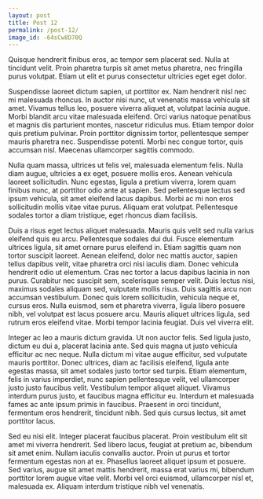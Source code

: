 ```yaml
---
layout: post
title: Post 12
permalink: /post-12/
image_id: -64sCw8D70Q
---
```


Quisque hendrerit finibus eros, ac tempor sem placerat sed. Nulla at tincidunt velit. Proin pharetra turpis sit amet metus pharetra, nec fringilla purus volutpat. Etiam ut elit et purus consectetur ultricies eget eget dolor. 

Suspendisse laoreet dictum sapien, ut porttitor ex. Nam hendrerit nisl nec mi malesuada rhoncus. In auctor nisi nunc, ut venenatis massa vehicula sit amet. Vivamus tellus leo, posuere viverra aliquet at, volutpat lacinia augue. Morbi blandit arcu vitae malesuada eleifend. Orci varius natoque penatibus et magnis dis parturient montes, nascetur ridiculus mus. Etiam tempor dolor quis pretium pulvinar. Proin porttitor dignissim tortor, pellentesque semper mauris pharetra nec. Suspendisse potenti. Morbi nec congue tortor, quis accumsan nisl. Maecenas ullamcorper sagittis commodo.

Nulla quam massa, ultrices ut felis vel, malesuada elementum felis. Nulla diam augue, ultricies a ex eget, posuere mollis eros. Aenean vehicula laoreet sollicitudin. Nunc egestas, ligula a pretium viverra, lorem quam finibus nunc, at porttitor odio ante at sapien. Sed pellentesque lectus sed ipsum vehicula, sit amet eleifend lacus dapibus. Morbi ac mi non eros sollicitudin mollis vitae vitae purus. Aliquam erat volutpat. Pellentesque sodales tortor a diam tristique, eget rhoncus diam facilisis.

Duis a risus eget lectus aliquet malesuada. Mauris quis velit sed nulla varius eleifend quis eu arcu. Pellentesque sodales dui dui. Fusce elementum ultrices ligula, sit amet ornare purus eleifend in. Etiam sagittis quam non tortor suscipit laoreet. Aenean eleifend, dolor nec mattis auctor, sapien tellus dapibus velit, vitae pharetra orci nisi iaculis diam. Donec vehicula hendrerit odio ut elementum. Cras nec tortor a lacus dapibus lacinia in non purus. Curabitur nec suscipit sem, scelerisque semper velit. Duis lectus nisi, maximus sodales aliquam sed, vulputate mollis risus. Duis sagittis arcu non accumsan vestibulum. Donec quis lorem sollicitudin, vehicula neque et, cursus eros. Nulla euismod, sem et pharetra viverra, ligula libero posuere nibh, vel volutpat est lacus posuere arcu. Mauris aliquet ultrices ligula, sed rutrum eros eleifend vitae. Morbi tempor lacinia feugiat. Duis vel viverra elit.

Integer ac leo a mauris dictum gravida. Ut non auctor felis. Sed ligula justo, dictum eu dui a, placerat lacinia ante. Sed quis magna ut justo vehicula efficitur ac nec neque. Nulla dictum mi vitae augue efficitur, sed vulputate mauris porttitor. Donec ultrices, diam ac facilisis eleifend, ligula ante egestas massa, sit amet sodales justo tortor sed turpis. Etiam elementum, felis in varius imperdiet, nunc sapien pellentesque velit, vel ullamcorper justo justo faucibus velit. Vestibulum tempor aliquet aliquet. Vivamus interdum purus justo, et faucibus magna efficitur eu. Interdum et malesuada fames ac ante ipsum primis in faucibus. Praesent in orci tincidunt, fermentum eros hendrerit, tincidunt nibh. Sed quis cursus lectus, sit amet porttitor lacus.

Sed eu nisi elit. Integer placerat faucibus placerat. Proin vestibulum elit sit amet mi viverra hendrerit. Sed libero lacus, feugiat at pretium ac, bibendum sit amet enim. Nullam iaculis convallis auctor. Proin ut purus et tortor fermentum egestas non at ex. Phasellus laoreet aliquet ipsum et posuere. Sed varius, augue sit amet mattis hendrerit, massa erat varius mi, bibendum porttitor lorem augue vitae velit. Morbi vel orci euismod, ullamcorper nisl et, malesuada ex. Aliquam interdum tristique nibh vel venenatis.
